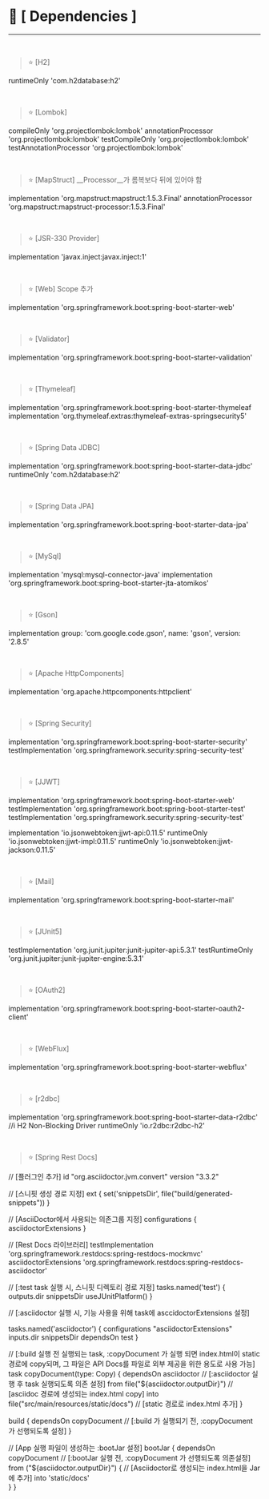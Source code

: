 # 📌 [ Dependencies ]
***
<br>

> ⭐ [H2]

runtimeOnly 'com.h2database:h2'

<br>

> ⭐ [Lombok]

compileOnly 'org.projectlombok:lombok'
annotationProcessor 'org.projectlombok:lombok'
testCompileOnly 'org.projectlombok:lombok'
testAnnotationProcessor 'org.projectlombok:lombok'

<br>

> ⭐ [MapStruct]  __Processor__가 롬복보다 뒤에 있어야 함

implementation 'org.mapstruct:mapstruct:1.5.3.Final'
annotationProcessor 'org.mapstruct:mapstruct-processor:1.5.3.Final'

<br>

> ⭐ [JSR-330 Provider]

implementation 'javax.inject:javax.inject:1'

<br>

> ⭐ [Web] Scope 추가

implementation 'org.springframework.boot:spring-boot-starter-web'

<br>

> ⭐ [Validator]

implementation 'org.springframework.boot:spring-boot-starter-validation'

<br>

> ⭐ [Thymeleaf]

implementation 'org.springframework.boot:spring-boot-starter-thymeleaf
implementation 'org.thymeleaf.extras:thymeleaf-extras-springsecurity5'

<br>

> ⭐ [Spring Data JDBC]

implementation 'org.springframework.boot:spring-boot-starter-data-jdbc'
runtimeOnly 'com.h2database:h2'

<br>

> ⭐ [Spring Data JPA]

implementation 'org.springframework.boot:spring-boot-starter-data-jpa'

<br>

> ⭐ [MySql]

implementation 'mysql:mysql-connector-java'
implementation 'org.springframework.boot:spring-boot-starter-jta-atomikos'

<br>

> ⭐ [Gson]

implementation group: 'com.google.code.gson', name: 'gson', version: '2.8.5'

<br>

> ⭐ [Apache HttpComponents]

implementation 'org.apache.httpcomponents:httpclient'

<br>

> ⭐ [Spring Security]

implementation 'org.springframework.boot:spring-boot-starter-security'
testImplementation 'org.springframework.security:spring-security-test'

<br>

> ⭐ [JJWT]

implementation 'org.springframework.boot:spring-boot-starter-web'
testImplementation 'org.springframework.boot:spring-boot-starter-test'
testImplementation 'org.springframework.security:spring-security-test'

implementation 'io.jsonwebtoken:jjwt-api:0.11.5'
runtimeOnly 'io.jsonwebtoken:jjwt-impl:0.11.5'
runtimeOnly	'io.jsonwebtoken:jjwt-jackson:0.11.5'

<br>

> ⭐ [Mail]

implementation 'org.springframework.boot:spring-boot-starter-mail'

<br>

> ⭐ [JUnit5]

testImplementation 'org.junit.jupiter:junit-jupiter-api:5.3.1'
testRuntimeOnly 'org.junit.jupiter:junit-jupiter-engine:5.3.1'

<br>

> ⭐ [OAuth2]

implementation 'org.springframework.boot:spring-boot-starter-oauth2-client'

<br>

> ⭐ [WebFlux]

implementation 'org.springframework.boot:spring-boot-starter-webflux'

<br>

> ⭐ [r2dbc]

implementation 'org.springframework.boot:spring-boot-starter-data-r2dbc'
//i H2 Non-Blocking Driver
runtimeOnly 'io.r2dbc:r2dbc-h2'

<br>

> ⭐ [Spring Rest Docs]

// [플러그인 추가]
id "org.asciidoctor.jvm.convert" version "3.3.2"

// [스니핏 생성 경로 지정]
ext {
set('snippetsDir', file("build/generated-snippets"))
}

// [AsciiDoctor에서 사용되는 의존그룹 지정]
configurations {
asciidoctorExtensions
}

// [Rest Docs 라이브러리]
testImplementation 'org.springframework.restdocs:spring-restdocs-mockmvc'  
asciidoctorExtensions 'org.springframework.restdocs:spring-restdocs-asciidoctor'

// [:test task 실행 시, 스니핏 디렉토리 경로 지정]
tasks.named('test') {
outputs.dir snippetsDir
useJUnitPlatform()
}

// [:asciidoctor 실행 시, 기능 사용을 위해 task에 asccidoctorExtensions 설정]

tasks.named('asciidoctor') {
configurations "asciidoctorExtensions"
inputs.dir snippetsDir
dependsOn test
}

// [:build 실행 전 실행되는 task,  :copyDocument 가 실행 되면 index.html이 static 경로에 copy되며,
그 파일은 API Docs를 파일로 외부 제공을 위한 용도로 사용 가능]
task copyDocument(type: Copy) {
dependsOn asciidoctor            // [:asciidoctor 실행 후 task 실행되도록 의존 설정]
from file("${asciidoctor.outputDir}")   // [asciidoc 경로에 생성되는 index.html copy]
into file("src/main/resources/static/docs")   // [static 경로로 index.html 추가]
}

build {
dependsOn copyDocument  // [:build 가 실행되기 전, :copyDocument 가 선행되도록 설정]
}

// [App 실행 파일이 생성하는 :bootJar 설정]
bootJar {
dependsOn copyDocument    // [:bootJar 실행 전, :copyDocument 가 선행되도록 의존설정]
from ("${asciidoctor.outputDir}") {  // [Asciidoctor로 생성되는 index.html을 Jar에 추가]
into 'static/docs'    
}
}